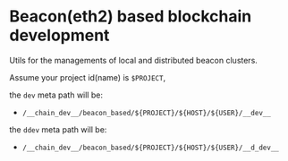 # Beacon(eth2) based blockchain development

Utils for the managements of local and distributed beacon clusters.

Assume your project id(name) is `$PROJECT`,

the `dev` meta path will be:
- `/__chain_dev__/beacon_based/${PROJECT}/${HOST}/${USER}/__dev__`

the `ddev` meta path will be:
- `/__chain_dev__/beacon_based/${PROJECT}/${HOST}/${USER}/__d_dev__`
